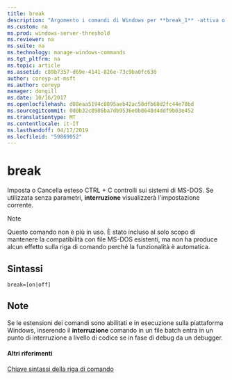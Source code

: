 ```yaml
---
title: break
description: "Argomento i comandi di Windows per **break_1** -attiva o disattiva estesi CTRL + C controlli sui sistemi di MS-DOS. Se utilizzata senza parametri, **interruzione** visualizzerà l'impostazione corrente. "
ms.custom: na
ms.prod: windows-server-threshold
ms.reviewer: na
ms.suite: na
ms.technology: manage-windows-commands
ms.tgt_pltfrm: na
ms.topic: article
ms.assetid: c89b7357-d69e-4141-826e-73c9ba0fc630
author: coreyp-at-msft
ms.author: coreyp
manager: dongill
ms.date: 10/16/2017
ms.openlocfilehash: d08eaa5194c8895aeb42ac58dfb68d2fc44e70bd
ms.sourcegitcommit: 0d0b32c8986ba7db9536e0b8648d4ddf9b03e452
ms.translationtype: MT
ms.contentlocale: it-IT
ms.lasthandoff: 04/17/2019
ms.locfileid: "59869052"
---
```

# <a name="break"></a>break



Imposta o Cancella esteso CTRL + C controlli sui sistemi di MS-DOS. Se utilizzata senza parametri, **interruzione** visualizzerà l'impostazione corrente.

> [!NOTE]
> Questo comando non è più in uso. È stato incluso al solo scopo di mantenere la compatibilità con file MS-DOS esistenti, ma non ha produce alcun effetto sulla riga di comando perché la funzionalità è automatica.

## <a name="syntax"></a>Sintassi

```
break=[on|off]
```

## <a name="remarks"></a>Note

Se le estensioni dei comandi sono abilitati e in esecuzione sulla piattaforma Windows, inserendo il **interruzione** comando in un file batch entra in un punto di interruzione a livello di codice se in fase di debug da un debugger.

#### <a name="additional-references"></a>Altri riferimenti

[Chiave sintassi della riga di comando](command-line-syntax-key.md)